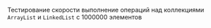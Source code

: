 Тестирование скорости выполнение операций над коллекциями <code>ArrayList</code> и <code>LinkedList</code> с 1000000 элементов
